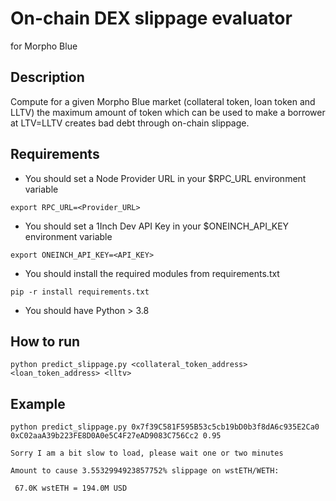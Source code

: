 # On-chain DEX slippage evaluator
for Morpho Blue

## Description
Compute for a given Morpho Blue market (collateral token, loan token and LLTV) the maximum amount of token which can be used to make a borrower at LTV=LLTV creates bad debt through on-chain slippage.

## Requirements

- You should set a Node Provider URL in your $RPC_URL environment variable
  
``
export RPC_URL=<Provider_URL>
``
- You should set a 1Inch Dev API Key in your $ONEINCH_API_KEY environment variable
  
``
export ONEINCH_API_KEY=<API_KEY>
``
- You should install the required modules from requirements.txt
  
``
pip -r install requirements.txt
``

- You should have Python > 3.8

## How to run

``
python predict_slippage.py <collateral_token_address> <loan_token_address> <lltv> 
``
## Example 
``````
python predict_slippage.py 0x7f39C581F595B53c5cb19bD0b3f8dA6c935E2Ca0 0xC02aaA39b223FE8D0A0e5C4F27eAD9083C756Cc2 0.95

Sorry I am a bit slow to load, please wait one or two minutes

Amount to cause 3.5532994923857752% slippage on wstETH/WETH:

 67.0K wstETH = 194.0M USD
``````